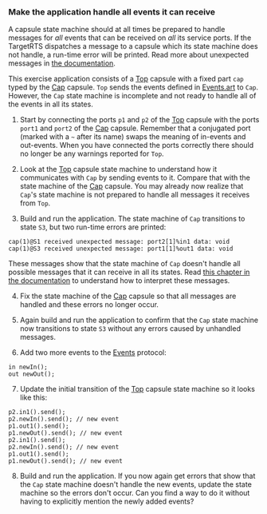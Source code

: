 ### Make the application handle all events it can receive

A capsule state machine should at all times be prepared to handle messages for *all* events that can be received on *all* its service ports. If the TargetRTS dispatches a message to a capsule which its state machine does not handle, a run-time error will be printed. Read more about unexpected messages in [the documentation](https://secure-dev-ops.github.io/code-realtime/target-rts/message-communication/#unhandled-messages).

This exercise application consists of a <a class="open-file-link" href="Top.art">Top</a> capsule with a fixed part `cap` typed by the <a class="open-file-link" href="Cap.art">Cap</a> capsule. `Top` sends the events defined in <a class="open-file-link" href="Events.art">Events.art</a> to `Cap`. However, the `Cap` state machine is incomplete and not ready to handle all of the events in all its states.

1. Start by connecting the ports `p1` and `p2` of the <a class="open-file-link" href="Top.art">Top</a> capsule with the ports `port1` and `port2` of the <a class="open-file-link" href="Cap.art">Cap</a> capsule. Remember that a conjugated port (marked with a `~` after its name) swaps the meaning of in-events and out-events. When you have connected the ports correctly there should no longer be any warnings reported for `Top`.

2. Look at the <a class="open-file-link" href="Top.art">Top</a> capsule state machine to understand how it communicates with `Cap` by sending events to it. Compare that with the state machine of the <a class="open-file-link" href="Cap.art">Cap</a> capsule. You may already now realize that `Cap`'s state machine is not prepared to handle all messages it receives from `Top`.

3. Build and run the application. The state machine of `Cap` transitions to state `S3`, but two run-time errors are printed:

```shell
cap(1)@S1 received unexpected message: port2[1]%in1 data: void
cap(1)@S3 received unexpected message: port1[1]%out1 data: void
```

These messages show that the state machine of `Cap` doesn't handle all possible messages that it can receive in all its states. Read [this chapter in the documentation](https://secure-dev-ops.github.io/code-realtime/target-rts/logging/#targetrts-error-logging) to understand how to interpret these messages.

4. Fix the state machine of the <a class="open-file-link" href="Cap.art">Cap</a> capsule so that all messages are handled and these errors no longer occur.

5. Again build and run the application to confirm that the `Cap` state machine now transitions to state `S3` without any errors caused by unhandled messages.

6. Add two more events to the <a class="open-file-link" href="Events.art">Events</a> protocol:

```art
in newIn(); 
out newOut(); 
```

7. Update the initial transition of the <a class="open-file-link" href="Top.art">Top</a> capsule state machine so it looks like this:

```art
p2.in1().send();
p2.newIn().send(); // new event
p1.out1().send();
p1.newOut().send(); // new event
p2.in1().send();
p2.newIn().send(); // new event
p1.out1().send();
p1.newOut().send(); // new event
```

8. Build and run the application. If you now again get errors that show that the `Cap` state machine doesn't handle the new events, update the state machine so the errors don't occur. Can you find a way to do it without having to explicitly mention the newly added events?